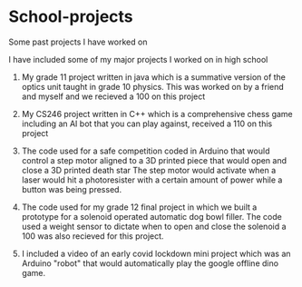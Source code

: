 # School-projects
Some past projects I have worked on

I have included some of my major projects I worked on in high school

1. My grade 11 project written in java which is a summative version of the optics unit taught in grade 10 physics.
This was worked on by a friend and myself and we recieved a 100 on this project

2. My CS246 project written in C++ which is a comprehensive chess game including an AI bot that you can play against, received a 110 on this project

3. The code used for a safe competition coded in Arduino that would control a step motor aligned to a 3D printed piece that would open and close a 3D printed death star
The step motor would activate when a laser would hit a photoresister with a certain amount of power while a button was being pressed.

4. The code used for my grade 12 final project in which we built a prototype for a solenoid operated automatic dog bowl filler. 
The code used a weight sensor to dictate when to open and close the solenoid a 100 was also recieved for this project.

5. I included a video of an early covid lockdown mini project which was an Arduino "robot" that would automatically play the google offline dino game.
